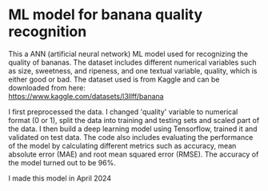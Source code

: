# ML model for banana quality recognition

This a ANN (artificial neural network) ML model used for recognizing the quality of bananas. The dataset includes different numerical variables such as size, sweetness, and ripeness, and one textual variable, quality, which is either good or bad. The dataset used is from Kaggle and can be downloaded from here:  
https://www.kaggle.com/datasets/l3llff/banana

I first preprocessed the data. I changed 'quality' variable to numerical format (0 or 1), split the data into training and testing sets and scaled part of the data. I then build a deep learning model using Tensorflow, trained it and validated on test data. The code also includes evaluating the performance of the model by calculating different metrics such as accuracy, mean absolute error (MAE) and root mean squared error (RMSE). The accuracy of the model turned out to be 96%.

I made this model in April 2024
